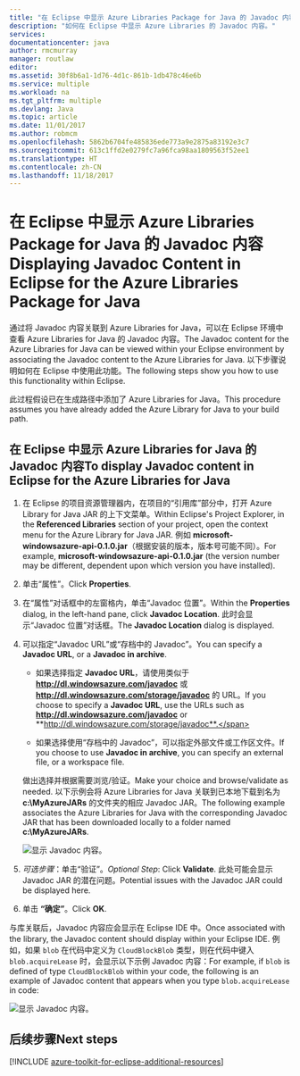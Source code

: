 ```yaml
---
title: "在 Eclipse 中显示 Azure Libraries Package for Java 的 Javadoc 内容"
description: "如何在 Eclipse 中显示 Azure Libraries 的 Javadoc 内容。"
services: 
documentationcenter: java
author: rmcmurray
manager: routlaw
editor: 
ms.assetid: 30f8b6a1-1d76-4d1c-861b-1db478c46e6b
ms.service: multiple
ms.workload: na
ms.tgt_pltfrm: multiple
ms.devlang: Java
ms.topic: article
ms.date: 11/01/2017
ms.author: robmcm
ms.openlocfilehash: 5862b6704fe485836ede773a9e2875a83192e3c7
ms.sourcegitcommit: 613c1ffd2e0279fc7a96fca98aa1809563f52ee1
ms.translationtype: HT
ms.contentlocale: zh-CN
ms.lasthandoff: 11/18/2017
---
```

# <a name="displaying-javadoc-content-in-eclipse-for-the-azure-libraries-package-for-java"></a><span data-ttu-id="156c7-103">在 Eclipse 中显示 Azure Libraries Package for Java 的 Javadoc 内容</span><span class="sxs-lookup"><span data-stu-id="156c7-103">Displaying Javadoc Content in Eclipse for the Azure Libraries Package for Java</span></span>

<span data-ttu-id="156c7-104">通过将 Javadoc 内容关联到 Azure Libraries for Java，可以在 Eclipse 环境中查看 Azure Libraries for Java 的 Javadoc 内容。</span><span class="sxs-lookup"><span data-stu-id="156c7-104">The Javadoc content for the Azure Libraries for Java can be viewed within your Eclipse environment by associating the Javadoc content to the Azure Libraries for Java.</span></span> <span data-ttu-id="156c7-105">以下步骤说明如何在 Eclipse 中使用此功能。</span><span class="sxs-lookup"><span data-stu-id="156c7-105">The following steps show you how to use this functionality within Eclipse.</span></span>

<span data-ttu-id="156c7-106">此过程假设已在生成路径中添加了 Azure Libraries for Java。</span><span class="sxs-lookup"><span data-stu-id="156c7-106">This procedure assumes you have already added the Azure Library for Java to your build path.</span></span>

## <a name="to-display-javadoc-content-in-eclipse-for-the-azure-libraries-for-java"></a><span data-ttu-id="156c7-107">在 Eclipse 中显示 Azure Libraries for Java 的 Javadoc 内容</span><span class="sxs-lookup"><span data-stu-id="156c7-107">To display Javadoc content in Eclipse for the Azure Libraries for Java</span></span>

1. <span data-ttu-id="156c7-108">在 Eclipse 的项目资源管理器内，在项目的“引用库”部分中，打开 Azure Library for Java JAR 的上下文菜单。</span><span class="sxs-lookup"><span data-stu-id="156c7-108">Within Eclipse's Project Explorer, in the **Referenced Libraries** section of your project, open the context menu for the Azure Library for Java JAR.</span></span> <span data-ttu-id="156c7-109">例如 **microsoft-windowsazure-api-0.1.0.jar**（根据安装的版本，版本号可能不同）。</span><span class="sxs-lookup"><span data-stu-id="156c7-109">For example, **microsoft-windowsazure-api-0.1.0.jar** (the version number may be different, dependent upon which version you have installed).</span></span>

1. <span data-ttu-id="156c7-110">单击“属性”。</span><span class="sxs-lookup"><span data-stu-id="156c7-110">Click **Properties**.</span></span>

1. <span data-ttu-id="156c7-111">在“属性”对话框中的左窗格内，单击“Javadoc 位置”。</span><span class="sxs-lookup"><span data-stu-id="156c7-111">Within the **Properties** dialog, in the left-hand pane, click **Javadoc Location**.</span></span> <span data-ttu-id="156c7-112">此时会显示“Javadoc 位置”对话框。</span><span class="sxs-lookup"><span data-stu-id="156c7-112">The **Javadoc Location** dialog is displayed.</span></span>

1. <span data-ttu-id="156c7-113">可以指定“Javadoc URL”或“存档中的 Javadoc”。</span><span class="sxs-lookup"><span data-stu-id="156c7-113">You can specify a **Javadoc URL**, or a **Javadoc in archive**.</span></span>

   * <span data-ttu-id="156c7-114">如果选择指定 **Javadoc URL**，请使用类似于 **http://dl.windowsazure.com/javadoc** 或 **http://dl.windowsazure.com/storage/javadoc** 的 URL。</span><span class="sxs-lookup"><span data-stu-id="156c7-114">If you choose to specify a **Javadoc URL**, use the URLs such as **http://dl.windowsazure.com/javadoc** or **http://dl.windowsazure.com/storage/javadoc**.</span></span>

   * <span data-ttu-id="156c7-115">如果选择使用“存档中的 Javadoc”，可以指定外部文件或工作区文件。</span><span class="sxs-lookup"><span data-stu-id="156c7-115">If you choose to use **Javadoc in archive**, you can specify an external file, or a workspace file.</span></span>

   <span data-ttu-id="156c7-116">做出选择并根据需要浏览/验证。</span><span class="sxs-lookup"><span data-stu-id="156c7-116">Make your choice and browse/validate as needed.</span></span> <span data-ttu-id="156c7-117">以下示例会将 Azure Libraries for Java 关联到已本地下载到名为 **c:\MyAzureJARs** 的文件夹的相应 Javadoc JAR。</span><span class="sxs-lookup"><span data-stu-id="156c7-117">The following example associates the Azure Libraries for Java with the corresponding Javadoc JAR that has been downloaded locally to a folder named **c:\MyAzureJARs**.</span></span>

   ![显示 Javadoc 内容。][ic553487]

1. <span data-ttu-id="156c7-119">*可选步骤*：单击“验证”。</span><span class="sxs-lookup"><span data-stu-id="156c7-119">*Optional Step*: Click **Validate**.</span></span> <span data-ttu-id="156c7-120">此处可能会显示 Javadoc JAR 的潜在问题。</span><span class="sxs-lookup"><span data-stu-id="156c7-120">Potential issues with the Javadoc JAR could be displayed here.</span></span>

1. <span data-ttu-id="156c7-121">单击 **“确定”**。</span><span class="sxs-lookup"><span data-stu-id="156c7-121">Click **OK**.</span></span>

<span data-ttu-id="156c7-122">与库关联后，Javadoc 内容应会显示在 Eclipse IDE 中。</span><span class="sxs-lookup"><span data-stu-id="156c7-122">Once associated with the library, the Javadoc content should display within your Eclipse IDE.</span></span> <span data-ttu-id="156c7-123">例如，如果 `blob` 在代码中定义为 `CloudBlockBlob` 类型，则在代码中键入 `blob.acquireLease` 时，会显示以下示例 Javadoc 内容：</span><span class="sxs-lookup"><span data-stu-id="156c7-123">For example, if `blob` is defined of type `CloudBlockBlob` within your code, the following is an example of Javadoc content that appears when you type `blob.acquireLease` in code:</span></span>

![显示 Javadoc 内容。][ic553488]

## <a name="next-steps"></a><span data-ttu-id="156c7-125">后续步骤</span><span class="sxs-lookup"><span data-stu-id="156c7-125">Next steps</span></span>

[!INCLUDE [azure-toolkit-for-eclipse-additional-resources](../includes/azure-toolkit-for-eclipse-additional-resources.md)]

<!-- URL List -->

<!-- Legacy MSDN URL = https://msdn.microsoft.com/library/azure/hh698319.aspx -->

<!-- IMG List -->

[ic553487]: media/azure-toolkit-for-eclipse-displaying-javadoc-content-for-azure-libraries/ic553487.png
[ic553488]: media/azure-toolkit-for-eclipse-displaying-javadoc-content-for-azure-libraries/ic553488.png
